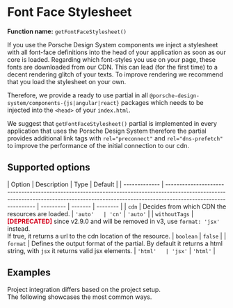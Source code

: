 # Font Face Stylesheet

**Function name:** `getFontFaceStylesheet()`

If you use the Porsche Design System components we inject a stylesheet with all font-face definitions into the head of
your application as soon as our core is loaded. Regarding which font-styles you use on your page, these fonts are
downloaded from our CDN. This can lead (for the first time) to a decent rendering glitch of your texts. To improve
rendering we recommend that you load the stylesheet on your own.

Therefore, we provide a ready to use partial in all `@porsche-design-system/components-{js|angular|react}` packages
which needs to be injected into the `<head>` of your `index.html`.

We suggest that `getFontFaceStylesheet()` partial is implemented in every application that uses the Porsche Design
System therefore the partial provides additional link tags with `rel="preconnect"` and `rel="dns-prefetch"` to improve
the performance of the initial connection to our cdn.

## Supported options

| Option        | Description                                                                                                                                                                                 | Type      | Default |
| ------------- | ------------------------------------------------------------------------------------------------------------------------------------------------------------------------------------------- | --------- | ------- | -------- |
| `cdn`         | Decides from which CDN the resources are loaded.                                                                                                                                            | `'auto'   | 'cn'`   | `'auto'` |
| `withoutTags` | <span style='color:#d5001c'>**[DEPRECATED]**</span> since v2.9.0 and will be removed in v3, use `format: 'jsx'` instead.<br/>If true, it returns a url to the cdn location of the resource. | `boolean` | `false` |
| `format`      | Defines the output format of the partial. By default it returns a html string, with `jsx` it returns valid jsx elements.                                                                    | `'html'   | 'jsx'`  | `'html'` |

## Examples

Project integration differs based on the project setup.  
The following showcases the most common ways.

<PartialDocs name="getFontFaceStylesheet" :params="params" location="head"></PartialDocs>

<script lang="ts">
import Vue from 'vue';
import Component from 'vue-class-component';

@Component
export default class Code extends Vue {
  public params = [
    {
      value: ""
    },
    {
      value: "{ cdn: 'cn' ",
      comment: 'force using China CDN',
    },
  ];
}
</script>
